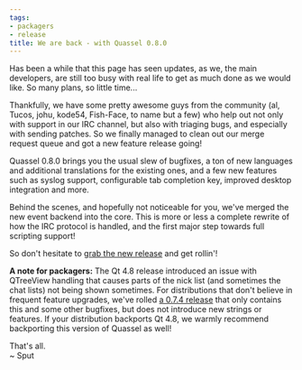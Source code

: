 ```yaml
---
tags:
- packagers
- release
title: We are back - with Quassel 0.8.0
---
```

Has been a while that this page has seen updates, as we, the main developers, are still too busy with real life to get as much done as we would like. So many plans, so little time...

Thankfully, we have some pretty awesome guys from the community (al, Tucos, johu, kode54, Fish-Face, to name but a few) who help out not only with support in our IRC channel, but also with triaging bugs, and especially with sending patches. So we finally managed to clean out our merge request queue and got a new feature release going!

Quassel 0.8.0 brings you the usual slew of bugfixes, a ton of new languages and additional translations for the existing ones, and a few new features such as syslog support, configurable tab completion key, improved desktop integration and more.

Behind the scenes, and hopefully not noticeable for you, we've merged the new event backend into the core. This is more or less a complete rewrite of how the IRC protocol is handled, and the first major step towards full scripting support!

So don't hesitate to <a href="/downloads">grab the new release</a> and get rollin'!

<b>A note for packagers:</b> The Qt 4.8 release introduced an issue with QTreeView handling that causes parts of the nick list (and sometimes the chat lists) not being shown sometimes. For distributions that don't believe in frequent feature upgrades, we've rolled <a href="https://github.com/quassel/quassel/archive/0.7.4.tar.gz">a 0.7.4 release</a> that only contains this and some other bugfixes, but does not introduce new strings or features. If your distribution backports Qt 4.8, we warmly recommend backporting this version of Quassel as well!

That's all.\
~ Sput

